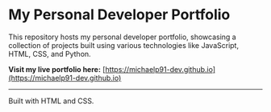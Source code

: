 # My Personal Developer Portfolio

This repository hosts my personal developer portfolio, showcasing a collection of projects built using various technologies like JavaScript, HTML, CSS, and Python.

**Visit my live portfolio here:**
[https://michaelp91-dev.github.io](https://michaelp91-dev.github.io)

---
Built with HTML and CSS.
